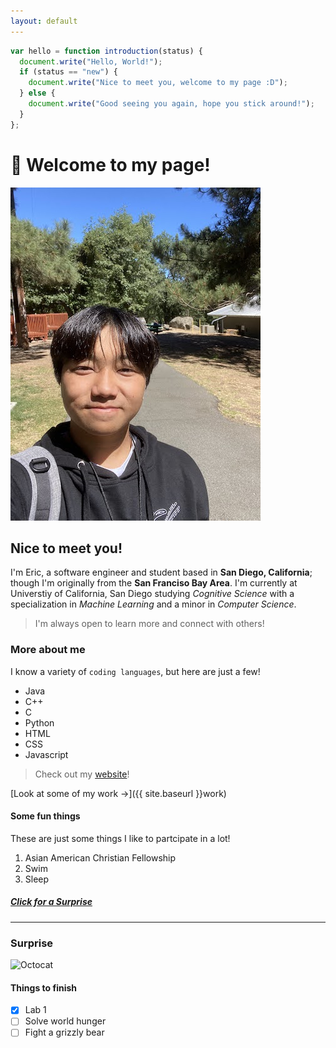 ```yaml
---
layout: default
---
```


```js
var hello = function introduction(status) {
  document.write("Hello, World!");
  if (status == "new") {
    document.write("Nice to meet you, welcome to my page :D");
  } else {
    document.write("Good seeing you again, hope you stick around!");
  }
};
```

# 👋 Welcome to my page!

![picofme](/media/Standard.jpg)

## Nice to meet you!

I'm Eric, a software engineer and student based in **San Diego, California**; though I'm originally from the **San Franciso Bay Area**. I'm currently at Universtiy of California, San Diego studying _Cognitive Science_ with a specialization in _Machine Learning_ and a minor in _Computer Science_.

> I'm always open to learn more and connect with others!

### More about me

I know a variety of `coding languages`, but here are just a few!

- Java
- C++
- C
- Python
- HTML
- CSS
- Javascript

> Check out my [website](https://eric-dong.netlify.app/)!

[Look at some of my work →]({{ site.baseurl }}work)

#### Some fun things

These are just some things I like to partcipate in a lot!

1.  Asian American Christian Fellowship
2.  Swim
3.  Sleep

##### [Click for a Surprise](#surprise)

---

### Surprise

![Octocat](https://github.githubassets.com/images/icons/emoji/octocat.png)

#### Things to finish

- [x] Lab 1
- [ ] Solve world hunger
- [ ] Fight a grizzly bear
